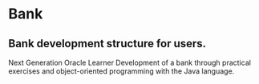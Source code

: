 # Bank 
## Bank development structure for users.
Next Generation Oracle Learner 
Development of a bank through practical exercises and object-oriented programming with the Java language.
